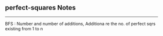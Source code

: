 <h2>perfect-squares Notes</h2><hr>BFS : Number and number of additions,
Additiona re the no. of perfect sqrs existing from 1 to n